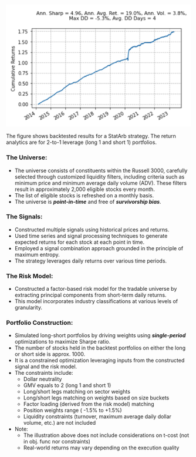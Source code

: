![](/Cum_Ret.png)

The figure shows backtested results for a StatArb strategy. The return analytics are for 2-to-1 leverage (long 1 and short 1) portfolios.

### The Universe:
- The universe consists of constituents within the Russell 3000, carefully selected through customized liquidity filters,
  including criteria such as minimum price and minimum average daily volume (ADV). These filters result in approximately 2,000 eligible stocks every month.
- The list of eligible stocks is refreshed on a monthly basis.
- The universe is ***point-in-time*** and free of ***survivorship bias***.

### The Signals:
- Constructed multiple signals using historical prices and returns.
- Used time series and signal processing techniques to generate expected returns for each stock at each point in time.
- Employed a signal combination approach grounded in the principle of maximum entropy.
- The strategy leverages daily returns over various time periods.

### The Risk Model:
- Constructed a factor-based risk model for the tradable universe by extracting principal components from short-term daily returns.
- This model incorporates industry classifications at various levels of granularity.

### Portfolio Construction:
- Simulated long-short portfolios by driving weights using ***single-period*** optimizations to maximize Sharpe ratio.
- The number of stocks held in the backtest portfolios on either the long or short side is approx. 1000.
- It is a constrained optimization leveraging inputs from the constructed signal and the risk model.
- The constraints include:
  * Dollar neutrality
  * GMV equals to 2 (long 1 and short 1)
  * Long/short legs matching on sector weights 
  * Long/short legs matching on weights based on size buckets
  * Factor loading (derived from the risk model) matching
  * Position weights range ( -1.5% to +1.5%)
  * Liquidity constraints (turnover, maximum average daily dollar volume, etc.) are not included
- Note:
  * The illustration above does not include considerations on t-cost (not in obj. func nor constraints)
  * Real-world returns may vary depending on the execution quality
